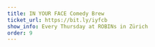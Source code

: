 ```yaml
---
title: IN YOUR FACE Comedy Brew
ticket_url: https://bit.ly/iyfcb
show_info: Every Thursday at ROBINs in Zürich
order: 9
---
```

